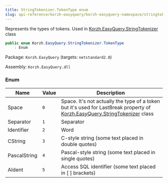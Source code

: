 ```yaml
---
title: StringTokenizer.TokenType enum
slug: api-reference/korzh-easyquery/korzh-easyquery-namespace/stringtokenizer-tokentype-enum
---
```

Represents the types of tokens.  Used in [Korzh.EasyQuery.StringTokenizer](/api-reference/korzh-easyquery/korzh-easyquery-namespace/stringtokenizer-class) class
```csharp
public enum Korzh.EasyQuery.StringTokenizer.TokenType
    : Enum

```
Package: `Korzh.EasyQuery` (targets: `netstandard2.0`)

Assembly: `Korzh.EasyQuery.dll`

### Enum

| Name | Value | Description | 
| --- | --- | --- | 
| Space | `0` | Space. It's not actually the type of a token but it's used for LastBreak property of [Korzh.EasyQuery.StringTokenizer](/api-reference/korzh-easyquery/korzh-easyquery-namespace/stringtokenizer-class) class | 
| Separator | `1` | Separator | 
| Identifier | `2` | Word | 
| CString | `3` | C-style string (some text placed in double quotes) | 
| PascalString | `4` | Pascal-style string (some text placed in single quotes) | 
| AIdent | `5` | Access SQL identifier (some text placed in [ ] brackets) |